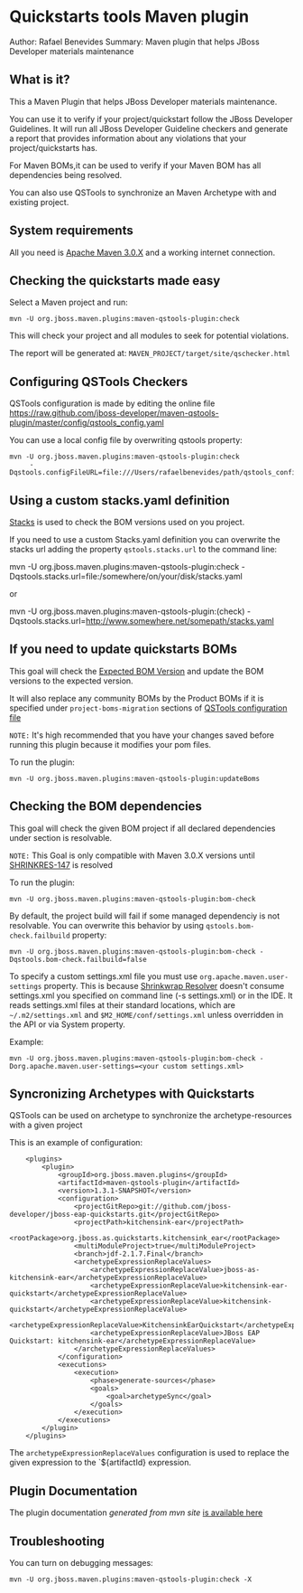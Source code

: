 Quickstarts tools Maven plugin
==============================
Author: Rafael Benevides
Summary: Maven plugin that helps JBoss Developer materials maintenance

What is it?
-----------

This a Maven Plugin that helps JBoss Developer materials maintenance.

You can use it to verify if your project/quickstart follow the JBoss Developer Guidelines. It will run all JBoss Developer Guideline checkers and generate a report that provides information about any violations that your project/quickstarts has.

For Maven BOMs,it can be used to verify if your Maven BOM has all dependencies being resolved.

You can also use QSTools to synchronize an Maven Archetype with and existing project.


System requirements
-------------------

All you need is [Apache Maven 3.0.X](http://maven.apache.org/) and a working internet connection.


Checking the quickstarts made easy
----------------------------------

Select a Maven project and run:

    mvn -U org.jboss.maven.plugins:maven-qstools-plugin:check
    

This will check your project and all modules to seek for potential violations.

The report will be generated at: `MAVEN_PROJECT/target/site/qschecker.html`

Configuring QSTools Checkers
----------------------------

QSTools configuration is made by editing the online file https://raw.github.com/jboss-developer/maven-qstools-plugin/master/config/qstools_config.yaml

You can use a local config file by overwriting qstools property:

    mvn -U org.jboss.maven.plugins:maven-qstools-plugin:check
         -Dqstools.configFileURL=file:///Users/rafaelbenevides/path/qstools_config.yaml

Using a custom stacks.yaml definition
-------------------------------------

[Stacks](https://github.com/jboss-jdf/jdf-stack) is used to check the BOM versions used on you project.

If you need to use a custom Stacks.yaml definition you can overwrite the stacks url adding the property `qstools.stacks.url` to the command line:

   mvn -U org.jboss.maven.plugins:maven-qstools-plugin:check
      -Dqstools.stacks.url=file:/somewhere/on/your/disk/stacks.yaml


or

   mvn -U org.jboss.maven.plugins:maven-qstools-plugin:(check)
      -Dqstools.stacks.url=http://www.somewhere.net/somepath/stacks.yaml


If you need to update quickstarts BOMs
--------------------------------------

This goal will check the [Expected BOM Version](https://github.com/jboss-developer/maven-qstools-plugin/blob/master/config/qstools_config.yaml#L24)  and update the BOM versions to the expected version.

It will also replace any community BOMs by the Product BOMs if it is specified under `project-boms-migration` sections of [QSTools configuration file](https://github.com/jboss-developer/maven-qstools-plugin/blob/master/config/qstools_config.yaml)

`NOTE:` It's high recommended that you have your changes saved before running this plugin because it modifies your pom files.

To run the plugin:

    mvn -U org.jboss.maven.plugins:maven-qstools-plugin:updateBoms
    


Checking the BOM dependencies
-----------------------------

This goal will check the given BOM project if all declared dependencies under </dependencyManagement> section is resolvable.

`NOTE:` This Goal is only compatible with Maven 3.0.X versions until [SHRINKRES-147](https://issues.jboss.org/browse/SHRINKRES-147) is resolved

To run the plugin: 

    mvn -U org.jboss.maven.plugins:maven-qstools-plugin:bom-check
    

By default, the project build will fail if some managed dependenciy is not resolvable. You can overwrite this behavior by using `qstools.bom-check.failbuild` property:

    mvn -U org.jboss.maven.plugins:maven-qstools-plugin:bom-check -Dqstools.bom-check.failbuild=false
    

To specify a custom settings.xml file you must use `org.apache.maven.user-settings` property. This is because [Shrinkwrap Resolver](https://github.com/shrinkwrap/resolver#resolution-of-artifacts-specified-by-maven-coordinates) doesn't consume settings.xml you specified on command line (-s settings.xml) or in the IDE. It reads settings.xml files at their standard locations, which are `~/.m2/settings.xml` and `$M2_HOME/conf/settings.xml` unless overridden in the API or via System property.

Example:

    mvn -U org.jboss.maven.plugins:maven-qstools-plugin:bom-check -Dorg.apache.maven.user-settings=<your custom settings.xml>
    

Syncronizing Archetypes with Quickstarts
----------------------------------------

QSTools can be used on archetype to synchronize the archetype-resources with a given project

This is an example of configuration:

        <plugins>
            <plugin>
                <groupId>org.jboss.maven.plugins</groupId>
                <artifactId>maven-qstools-plugin</artifactId>
                <version>1.3.1-SNAPSHOT</version>
                <configuration>
                    <projectGitRepo>git://github.com/jboss-developer/jboss-eap-quickstarts.git</projectGitRepo>
                    <projectPath>kitchensink-ear</projectPath>
                    <rootPackage>org.jboss.as.quickstarts.kitchensink_ear</rootPackage>
                    <multiModuleProject>true</multiModuleProject>
                    <branch>jdf-2.1.7.Final</branch>
                    <archetypeExpressionReplaceValues>
                        <archetypeExpressionReplaceValue>jboss-as-kitchensink-ear</archetypeExpressionReplaceValue>
                        <archetypeExpressionReplaceValue>kitchensink-ear-quickstart</archetypeExpressionReplaceValue>
                        <archetypeExpressionReplaceValue>kitchensink-quickstart</archetypeExpressionReplaceValue>
                        <archetypeExpressionReplaceValue>KitchensinkEarQuickstart</archetypeExpressionReplaceValue>
                        <archetypeExpressionReplaceValue>JBoss EAP Quickstart: kitchensink-ear</archetypeExpressionReplaceValue>
                    </archetypeExpressionReplaceValues>
                </configuration>
                <executions>
                    <execution>
                        <phase>generate-sources</phase>
                        <goals>
                            <goal>archetypeSync</goal>
                        </goals>
                    </execution>
                </executions>
            </plugin>
        </plugins>

The `archetypeExpressionReplaceValues` configuration is used to replace the given expression to the `${artifactId} expression.

Plugin Documentation
---------------------

The plugin documentation *generated from mvn site* [is available here](target/site/plugin-info.html) 


Troubleshooting
---------------

You can turn on debugging messages:   

    mvn -U org.jboss.maven.plugins:maven-qstools-plugin:check -X
    


